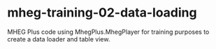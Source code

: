 mheg-training-02-data-loading
=============================

MHEG Plus code using MhegPlus.MhegPlayer for training purposes to create a data loader and table view.
